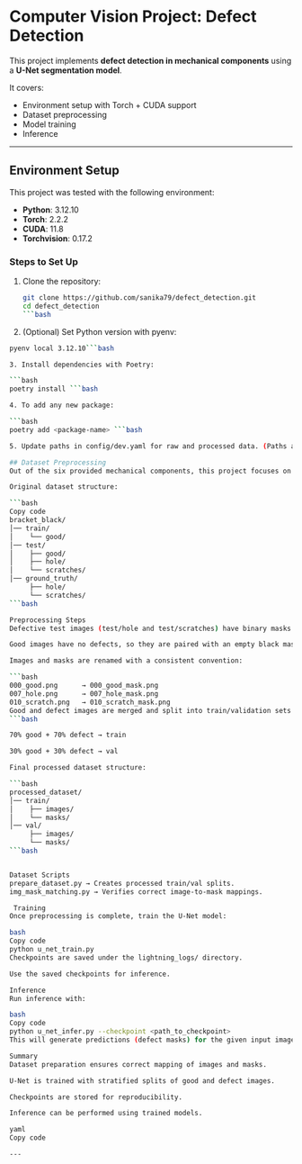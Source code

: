 # Computer Vision Project: Defect Detection  

This project implements **defect detection in mechanical components** using a **U-Net segmentation model**.  

It covers:  
- Environment setup with Torch + CUDA support  
- Dataset preprocessing  
- Model training  
- Inference  

---

## Environment Setup  

This project was tested with the following environment:  

- **Python**: 3.12.10  
- **Torch**: 2.2.2  
- **CUDA**: 11.8  
- **Torchvision**: 0.17.2  

### Steps to Set Up  
1. Clone the repository:  
   ```bash
   git clone https://github.com/sanika79/defect_detection.git
   cd defect_detection
   ```bash

2. (Optional) Set Python version with pyenv:
```bash
pyenv local 3.12.10```bash

3. Install dependencies with Poetry:

```bash
poetry install ```bash

4. To add any new package:

```bash
poetry add <package-name> ```bash

5. Update paths in config/dev.yaml for raw and processed data. (Paths are kept as generic as possible.)

## Dataset Preprocessing
Out of the six provided mechanical components, this project focuses on bracket_black.

Original dataset structure:

```bash
Copy code
bracket_black/
│── train/
│    └── good/
│── test/
│    ├── good/
│    ├── hole/
│    └── scratches/
│── ground_truth/
     ├── hole/
     └── scratches/
```bash

Preprocessing Steps
Defective test images (test/hole and test/scratches) have binary masks in ground_truth/hole and ground_truth/scratches.

Good images have no defects, so they are paired with an empty black mask.

Images and masks are renamed with a consistent convention:

```bash
000_good.png      → 000_good_mask.png
007_hole.png      → 007_hole_mask.png
010_scratch.png   → 010_scratch_mask.png
Good and defect images are merged and split into train/validation sets using stratified sampling:
```bash

70% good + 70% defect → train

30% good + 30% defect → val

Final processed dataset structure:

```bash
processed_dataset/
│── train/
│    ├── images/
│    └── masks/
│── val/
     ├── images/
     └── masks/
```bash


Dataset Scripts
prepare_dataset.py → Creates processed train/val splits.
img_mask_matching.py → Verifies correct image-to-mask mappings.

 Training
Once preprocessing is complete, train the U-Net model:

bash
Copy code
python u_net_train.py
Checkpoints are saved under the lightning_logs/ directory.

Use the saved checkpoints for inference.

Inference
Run inference with:

bash
Copy code
python u_net_infer.py --checkpoint <path_to_checkpoint>
This will generate predictions (defect masks) for the given input images.

Summary
Dataset preparation ensures correct mapping of images and masks.

U-Net is trained with stratified splits of good and defect images.

Checkpoints are stored for reproducibility.

Inference can be performed using trained models.

yaml
Copy code

---
